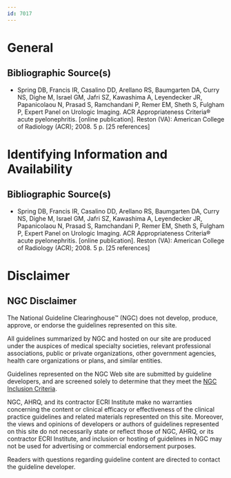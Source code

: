 ```yaml
---
id: 7017
---
```


# General

## Bibliographic Source(s)

- Spring DB, Francis IR, Casalino DD, Arellano RS, Baumgarten DA, Curry NS, Dighe M, Israel GM, Jafri SZ, Kawashima A, Leyendecker JR, Papanicolaou N, Prasad S, Ramchandani P, Remer EM, Sheth S, Fulgham P, Expert Panel on Urologic Imaging. ACR Appropriateness Criteria® acute pyelonephritis. [online publication]. Reston (VA): American College of Radiology (ACR); 2008. 5 p. [25 references]

# Identifying Information and Availability

## Bibliographic Source(s)

- Spring DB, Francis IR, Casalino DD, Arellano RS, Baumgarten DA, Curry NS, Dighe M, Israel GM, Jafri SZ, Kawashima A, Leyendecker JR, Papanicolaou N, Prasad S, Ramchandani P, Remer EM, Sheth S, Fulgham P, Expert Panel on Urologic Imaging. ACR Appropriateness Criteria® acute pyelonephritis. [online publication]. Reston (VA): American College of Radiology (ACR); 2008. 5 p. [25 references]

# Disclaimer

## NGC Disclaimer

The National Guideline Clearinghouse™ (NGC) does not develop, produce, approve, or endorse the guidelines represented on this site.

All guidelines summarized by NGC and hosted on our site are produced under the auspices of medical specialty societies, relevant professional associations, public or private organizations, other government agencies, health care organizations or plans, and similar entities.

Guidelines represented on the NGC Web site are submitted by guideline developers, and are screened solely to determine that they meet the [NGC Inclusion Criteria](/help-and-about/summaries/inclusion-criteria).

NGC, AHRQ, and its contractor ECRI Institute make no warranties concerning the content or clinical efficacy or effectiveness of the clinical practice guidelines and related materials represented on this site. Moreover, the views and opinions of developers or authors of guidelines represented on this site do not necessarily state or reflect those of NGC, AHRQ, or its contractor ECRI Institute, and inclusion or hosting of guidelines in NGC may not be used for advertising or commercial endorsement purposes.

Readers with questions regarding guideline content are directed to contact the guideline developer.

